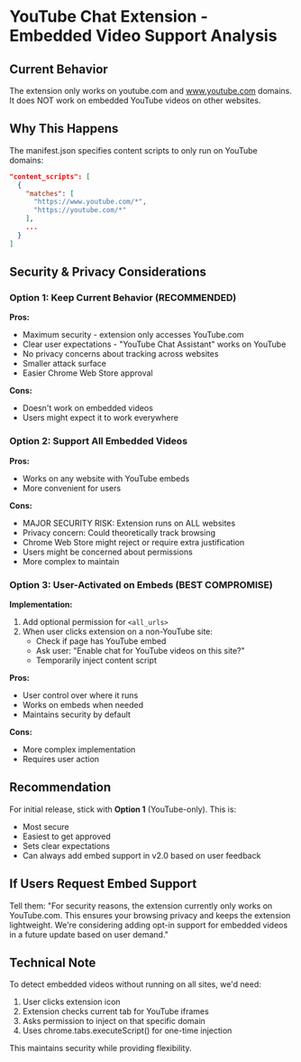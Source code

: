 # YouTube Chat Extension - Embedded Video Support Analysis

## Current Behavior
The extension only works on youtube.com and www.youtube.com domains. It does NOT work on embedded YouTube videos on other websites.

## Why This Happens
The manifest.json specifies content scripts to only run on YouTube domains:
```json
"content_scripts": [
  {
    "matches": [
      "https://www.youtube.com/*",
      "https://youtube.com/*"
    ],
    ...
  }
]
```

## Security & Privacy Considerations

### Option 1: Keep Current Behavior (RECOMMENDED)
**Pros:**
- Maximum security - extension only accesses YouTube.com
- Clear user expectations - "YouTube Chat Assistant" works on YouTube
- No privacy concerns about tracking across websites
- Smaller attack surface
- Easier Chrome Web Store approval

**Cons:**
- Doesn't work on embedded videos
- Users might expect it to work everywhere

### Option 2: Support All Embedded Videos
**Pros:**
- Works on any website with YouTube embeds
- More convenient for users

**Cons:**
- MAJOR SECURITY RISK: Extension runs on ALL websites
- Privacy concern: Could theoretically track browsing
- Chrome Web Store might reject or require extra justification
- Users might be concerned about permissions
- More complex to maintain

### Option 3: User-Activated on Embeds (BEST COMPROMISE)
**Implementation:**
1. Add optional permission for `<all_urls>`
2. When user clicks extension on a non-YouTube site:
   - Check if page has YouTube embed
   - Ask user: "Enable chat for YouTube videos on this site?"
   - Temporarily inject content script

**Pros:**
- User control over where it runs
- Works on embeds when needed
- Maintains security by default

**Cons:**
- More complex implementation
- Requires user action

## Recommendation

For initial release, stick with **Option 1** (YouTube-only). This is:
- Most secure
- Easiest to get approved
- Sets clear expectations
- Can always add embed support in v2.0 based on user feedback

## If Users Request Embed Support

Tell them:
"For security reasons, the extension currently only works on YouTube.com. This ensures your browsing privacy and keeps the extension lightweight. We're considering adding opt-in support for embedded videos in a future update based on user demand."

## Technical Note

To detect embedded videos without running on all sites, we'd need:
1. User clicks extension icon
2. Extension checks current tab for YouTube iframes
3. Asks permission to inject on that specific domain
4. Uses chrome.tabs.executeScript() for one-time injection

This maintains security while providing flexibility.